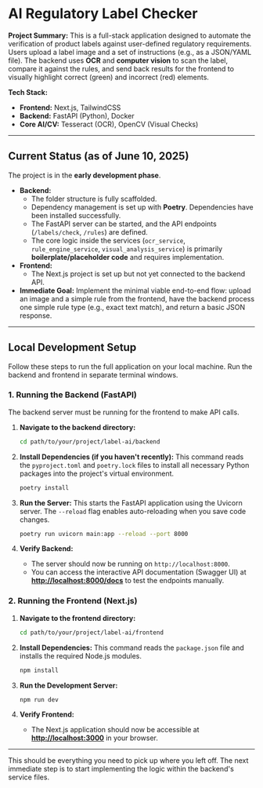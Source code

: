 # AI Regulatory Label Checker

**Project Summary:** This is a full-stack application designed to automate the verification of product labels against user-defined regulatory requirements. Users upload a label image and a set of instructions (e.g., as a JSON/YAML file). The backend uses **OCR** and **computer vision** to scan the label, compare it against the rules, and send back results for the frontend to visually highlight correct (green) and incorrect (red) elements.

**Tech Stack:**

- **Frontend:** Next.js, TailwindCSS
- **Backend:** FastAPI (Python), Docker
- **Core AI/CV:** Tesseract (OCR), OpenCV (Visual Checks)

---

## Current Status (as of June 10, 2025)

The project is in the **early development phase**.

- **Backend:**
  - The folder structure is fully scaffolded.
  - Dependency management is set up with **Poetry**. Dependencies have been installed successfully.
  - The FastAPI server can be started, and the API endpoints (`/labels/check`, `/rules`) are defined.
  - The core logic inside the services (`ocr_service`, `rule_engine_service`, `visual_analysis_service`) is primarily **boilerplate/placeholder code** and requires implementation.
- **Frontend:**
  - The Next.js project is set up but not yet connected to the backend API.
- **Immediate Goal:** Implement the minimal viable end-to-end flow: upload an image and a simple rule from the frontend, have the backend process one simple rule type (e.g., exact text match), and return a basic JSON response.

---

## Local Development Setup

Follow these steps to run the full application on your local machine. Run the backend and frontend in separate terminal windows.

### 1. Running the Backend (FastAPI)

The backend server must be running for the frontend to make API calls.

1.  **Navigate to the backend directory:**

    ```bash
    cd path/to/your/project/label-ai/backend
    ```

2.  **Install Dependencies (if you haven't recently):**
    This command reads the `pyproject.toml` and `poetry.lock` files to install all necessary Python packages into the project's virtual environment.

    ```bash
    poetry install
    ```

3.  **Run the Server:**
    This starts the FastAPI application using the Uvicorn server. The `--reload` flag enables auto-reloading when you save code changes.

    ```bash
    poetry run uvicorn main:app --reload --port 8000
    ```

4.  **Verify Backend:**
    - The server should now be running on `http://localhost:8000`.
    - You can access the interactive API documentation (Swagger UI) at **[http://localhost:8000/docs](http://localhost:8000/docs)** to test the endpoints manually.

### 2. Running the Frontend (Next.js)

1.  **Navigate to the frontend directory:**

    ```bash
    cd path/to/your/project/label-ai/frontend
    ```

2.  **Install Dependencies:**
    This command reads the `package.json` file and installs the required Node.js modules.

    ```bash
    npm install
    ```

3.  **Run the Development Server:**

    ```bash
    npm run dev
    ```

4.  **Verify Frontend:**
    - The Next.js application should now be accessible at **[http://localhost:3000](http://localhost:3000)** in your browser.

---

This should be everything you need to pick up where you left off. The next immediate step is to start implementing the logic within the backend's service files.
